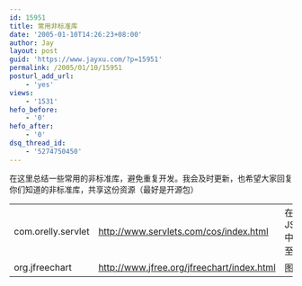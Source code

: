 ```yaml
---
id: 15951
title: 常用非标准库
date: '2005-01-10T14:26:23+08:00'
author: Jay
layout: post
guid: 'https://www.jayxu.com/?p=15951'
permalink: /2005/01/10/15951
posturl_add_url:
    - 'yes'
views:
    - '1531'
hefo_before:
    - '0'
hefo_after:
    - '0'
dsq_thread_id:
    - '5274750450'
---
```


在这里总结一些常用的非标准库，避免重复开发。我会及时更新，也希望大家回复你们知道的非标准库，共享这份资源（最好是开源包）
<table>
<tbody>
<tr>
<td>com.orelly.servlet</td>
<td><a href="http://www.servlets.com/cos/index.html">http://www.servlets.com/cos/index.html</a></td>
<td>在JSP/Servlet中上传文件至服务器</td>
</tr>
<tr>
<td>org.jfreechart</td>
<td><a href="http://www.jfree.org/jfreechart/index.html">http://www.jfree.org/jfreechart/index.html</a></td>
<td>图表制作</td>
</tr>
</tbody>
</table>